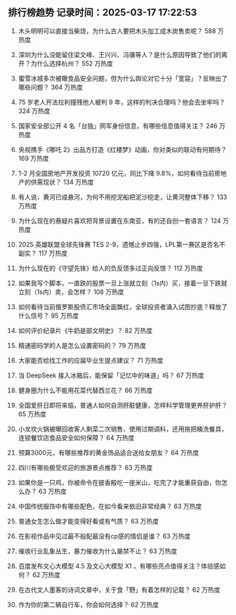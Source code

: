 
## 排行榜趋势 记录时间：2025-03-17 17:22:53
  
  1. 木头明明可以直接当柴烧，为什么古人要把木头加工成木炭售卖呢？ 588 万热度
    
  2. 深圳为什么没能留住梁文峰、王兴兴、冯骥等人？是什么原因导致了他们的离开？为什么选择杭州？ 552 万热度
    
  3. 蜜雪冰城多次被曝食品安全问题，但为什么舆论对它十分「宽容」？反映出了哪些问题？ 364 万热度
    
  4. 75 岁老人开法拉利撞残他人被判 9 年，这样的判决合理吗？他会去坐牢吗？ 324 万热度
    
  5. 国家安全部公开 4 名「台独」网军身份信息，有哪些信息值得关注？ 246 万热度
    
  6. 央视携手《哪吒 2》出品方打造《红楼梦》动画，你对类似的联动有何期待？ 169 万热度
    
  7. 1-2 月全国房地产开发投资 10720 亿元，同比下降 9.8%，如何看待当前房地产的供需现状？ 134 万热度
    
  8. 有人说，黄河已成悬河，为何不用挖泥船把泥沙挖走，让黄河整体下移？ 133 万热度
    
  9. 为什么现在的悬疑片喜欢把背景设置在东南亚，有的还自创一套语言？ 124 万热度
    
  10. 2025 英雄联盟全球先锋赛 TES 2-9，遗憾止步四强，LPL第一赛区是否名不副实？ 117 万热度
    
  11. 为什么现在的《守望先锋》给人的负反馈多过正向反馈？ 112 万热度
    
  12. 如果我写个脚本，一直跌的股票一旦上涨就立刻（1s内）买，接着一旦下跌就立刻（1s内）卖，会怎样？ 108 万热度
    
  13. 如何看待当前俄罗斯股债汇市场全面飘红，全球投资者涌入试图抄底？释放了什么信号？ 95 万热度
    
  14. 如何评价纪录片《牛奶是部文明史》？ 82 万热度
    
  15. 精通密码学的人是怎么设置密码的？ 79 万热度
    
  16. 大家能否给找工作的应届毕业生提点建议？ 71 万热度
    
  17. 当 DeepSeek 接入冰箱后，能保留「记忆中的味道」吗？ 67 万热度
    
  18. 健身圈为什么不能用花菜代替西兰花？ 66 万热度
    
  19. 全国爱肝日即将来临，普通人如何自测肝脏健康，怎样科学管理更养肝护肝？ 65 万热度
    
  20. 小龙坎火锅被曝回收客人剩菜二次销售、使用过期调料，还用拖把桶洗餐具，连锁餐饮店食品安全如何保障？ 64 万热度
    
  21. 预算3000元，有哪些推荐的黄金饰品适合送给女朋友？ 64 万热度
    
  22. 四川有哪些极受欢迎的旅游景点推荐？ 63 万热度
    
  23. 如果你是一只鸡，你被命令在披香殿吃一座米山，吃完了才能重获自由，你怎么办？ 63 万热度
    
  24. 中国传统服饰中有哪些配色，在如今看来依旧非常经典？ 63 万热度
    
  25. 普通女生怎么做才能变得好看或有气质？ 63 万热度
    
  26. 在影视作品中见过最不般配最没有cp感的情侣是谁？ 63 万热度
    
  27. 催收行业乱象丛生，暴力催收为什么屡禁不止？ 63 万热度
    
  28. 百度发布文心大模型 4.5 及文心大模型 X1 ，有哪些亮点值得关注？体验感如何？ 62 万热度
    
  29. 在古代文人墨客的诗词文章中，关于食「野」有着怎样的记载？ 62 万热度
    
  30. 作为你的第二辆自行车，你会如何选择？ 62 万热度
    